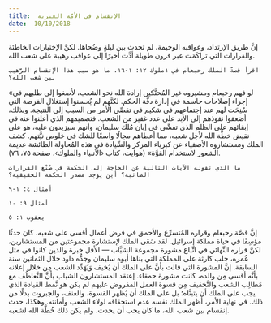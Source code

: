 ```yaml
---
title:  الإنقسام في الأمَّة العبرية
date:  10/10/2018
---
```


إنَّ طريق الإرتداد، وعواقبه الوخيمة، لم تحدث بين ليلةٍ وضُحاها. لكنَّ الإختيارات الخاطئة والقرارات التي تراكَمَت عبر قرون طويلة أدَّت أخيرًا إلى عواقب رهيبة على شعب الله.

`اقرأ قصةّ الملك رحبعام في ١ملوك ١٢: ١-١٦. ما هو سبب هذا الإنقسام الرَّهيب بين شعب الله؟`

«لو فهم رحبعام ومشيروه غير المُحنَّكين إرادة الله نحو الشعب، لأصغوا إلى طلبهم في إجراء إصلاحات حاسمة في إدارة دفَّة الحكم. لكنَّهم لم يُحسنوا إستغلال الفرصة التي سُنِحَت لهم عند إجتماعهم في شكيم في تقصِّي الأمر من السبب إلى النتيجة. وبذلك، أضعفوا نفوذهم إلى الأبد على عدد غفير من الشعب. فتصميمهم الذي أعلنوا عنه في إبقائهم على الظلم الذي تفشَّى في إبان مُلك سليمان، وأنهم سيزيدون عليه، هو على نقيض خطَّة الله لأجل شعبه، مما أعطاهم مجالًا واسعًا للشك في خلوص نيَّتهم. كشف الملك ومستشاروه الأصفياء عن كبرياء المركز والسِّيادة في هذه المُحاولة الطائشة عديمة الشعور لاستخدام القوَّة» (هوايت، كتاب ‹الأنبياء والملوك›، صفحة ٧٥، ٧٦).

`ما الذي تقوله الآيات التالية عن الحاجة إلى الحكمة في صُنْع القرارات الصائبة؟ أين يوجد مصدر الحكمة الحقيقية؟`

`أمثال ٤: ١-٩`

`أمثال ٩: ١٠`

`يعقوب ١: ٥`

إنَّ قصَّة رحبعام وقراره المُتسرِّع والأحمق في فرض أعمال أقسى على شعبه، كان حدثًا مؤسِفًا في حياة مملكة إسرائيل. لقد سَعَى الملك لإستشارة مجموعتين من المستشارين، لكنَّ قراره النِّهائي في اتِّباع مشورة مجموعة الشبَّاب — الأقل خبرة والذين كانوا في مثل عُمره، جلب كارثة على المملكة التي بناها أبوه سليمان وجدُّه داود خلال الثمانين سنة السابقة. إنَّ المشورة التي قالت بأنَّ على الملك أن يُخيف وَيُهَدِّد الشعب مِن خلال إعلانه بأنَّه أقسى مِن والده، كانت مشورة حمقاء. إعتقد المستشارون الشباب بأنَّ التَّعاطُف مع مَطالِب الشعب والتَّخفيف مِن قسوة العمل المفروض عليهم لم يكن هو نَّمط القيادة الذي يجب على الملك أن يتبنَّاه؛ بل على الملك أن يُظهر القسوة، والعنف، والجبروت بدلًا من ذلك. في نهاية الأمر، أظهر الملك نفسه عدم استحقاقه لولاء الشعب وأمانته. وهكذا، حدث إنقسام بين شعب الله، ما كان يجب أن يحدث، ولم يكن ذلك خُطَّة الله لشعبه.